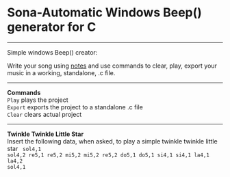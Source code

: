 # Sona-Automatic Windows Beep() generator for C
<hr>

Simple windows Beep() creator:

Write your song  using [notes](../master/Note) and use  commands to clear, play, export your music in a working, standalone, .c file.

<hr>
<b> Commands </b><br>
<code>Play</code> plays the project<br>
<code>Export</code> exports the project to a standalone .c file<br>
<code>Clear</code> clears actual project<br>

<hr>

<b> Twinkle Twinkle Little Star </b><br>
Insert the following data, when asked, to play a simple twinkle twinkle little star
<code>
  sol4,1
  sol4,2
  re5,1
  re5,2
  mi5,2
  mi5,2
  re5,2
  do5,1
  do5,1
  si4,1
  si4,1
  la4,1
  la4,2
  sol4,1
</code>
